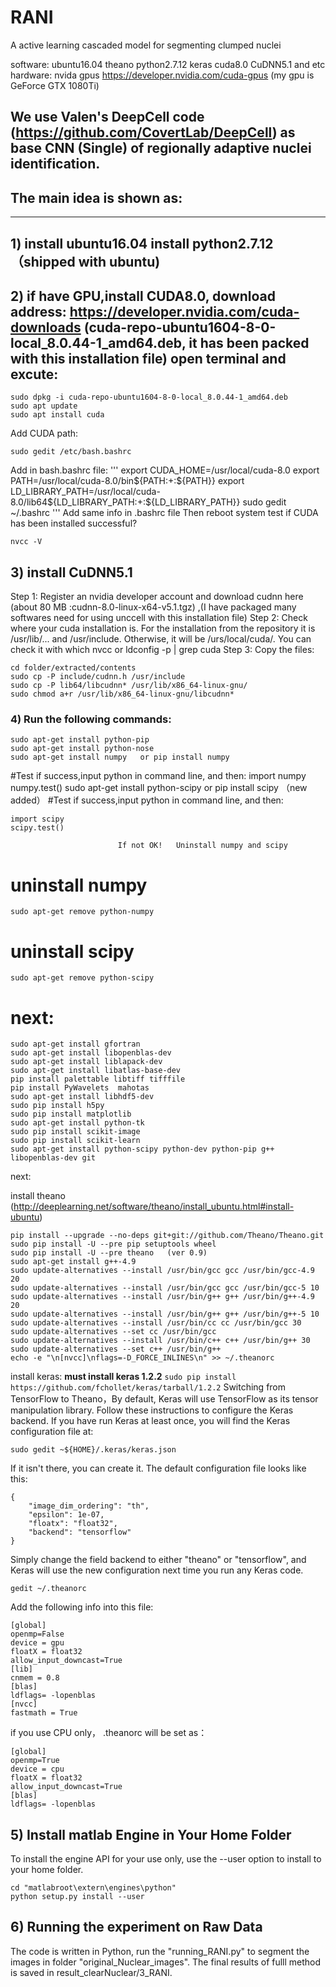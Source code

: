 # RANI
A active learning cascaded model for segmenting clumped nuclei

software:   ubuntu16.04    theano  python2.7.12   keras   cuda8.0   CuDNN5.1 and etc
hardware:   nvida gpus  https://developer.nvidia.com/cuda-gpus  (my gpu is GeForce GTX 1080Ti)
## We use Valen's DeepCell code (https://github.com/CovertLab/DeepCell) as base CNN (Single) of regionally adaptive nuclei identification.

## The main idea is shown as:



************************************************************
## 1) install ubuntu16.04    install python2.7.12 （shipped with ubuntu)

## 2) if  have GPU,install CUDA8.0, download address: https://developer.nvidia.com/cuda-downloads  (cuda-repo-ubuntu1604-8-0-local_8.0.44-1_amd64.deb, it has been packed with this installation file) open terminal and excute:
```
sudo dpkg -i cuda-repo-ubuntu1604-8-0-local_8.0.44-1_amd64.deb
sudo apt update
sudo apt install cuda
```
Add CUDA  path:
```
sudo gedit /etc/bash.bashrc
```
Add in bash.bashrc file:
'''
export CUDA_HOME=/usr/local/cuda-8.0
export PATH=/usr/local/cuda-8.0/bin${PATH:+:${PATH}}
export LD_LIBRARY_PATH=/usr/local/cuda-8.0/lib64${LD_LIBRARY_PATH:+:${LD_LIBRARY_PATH}}
sudo gedit ~/.bashrc
'''
Add same info in .bashrc file
Then reboot system
test if CUDA has been installed successful?
```
nvcc -V 
```
## 3)  install CuDNN5.1

Step 1: Register an nvidia developer account and download cudnn here (about 80 MB :cudnn-8.0-linux-x64-v5.1.tgz) ,(I have packaged many softwares need for using unccell with this installation file)
Step 2: Check where your cuda installation is. For the installation from the repository it is /usr/lib/... and /usr/include. Otherwise, it will be /urs/local/cuda/. You can check it with which nvcc or ldconfig -p | grep cuda
Step 3: Copy the files:
```
cd folder/extracted/contents
sudo cp -P include/cudnn.h /usr/include
sudo cp -P lib64/libcudnn* /usr/lib/x86_64-linux-gnu/
sudo chmod a+r /usr/lib/x86_64-linux-gnu/libcudnn*
```
### 4)  Run the following commands:
```
sudo apt-get install python-pip
sudo apt-get install python-nose
sudo apt-get install numpy   or pip install numpy 
```
#Test if success,input python in command line, and then:
import numpy
numpy.test()
sudo apt-get install python-scipy  or  pip install scipy （new added）
#Test if success,input python in command line, and then:
```
import scipy
scipy.test()
```
                            If not OK!   Uninstall numpy and scipy
# uninstall numpy
```
sudo apt-get remove python-numpy
```
# uninstall scipy
```
sudo apt-get remove python-scipy
```
# next:
```
sudo apt-get install gfortran 
sudo apt-get install libopenblas-dev 
sudo apt-get install liblapack-dev 
sudo apt-get install libatlas-base-dev
pip install palettable libtiff tifffile 
pip install PyWavelets  mahotas
sudo apt-get install libhdf5-dev
sudo pip install h5py
sudo pip install matplotlib
sudo apt-get install python-tk
sudo pip install scikit-image
sudo pip install scikit-learn
sudo apt-get install python-scipy python-dev python-pip g++ libopenblas-dev git
```
next:
 
install theano (http://deeplearning.net/software/theano/install_ubuntu.html#install-ubuntu)

```
pip install --upgrade --no-deps git+git://github.com/Theano/Theano.git
sudo pip install -U --pre pip setuptools wheel
sudo pip install -U --pre theano   (ver 0.9)
sudo apt-get install g++-4.9
sudo update-alternatives --install /usr/bin/gcc gcc /usr/bin/gcc-4.9 20
sudo update-alternatives --install /usr/bin/gcc gcc /usr/bin/gcc-5 10
sudo update-alternatives --install /usr/bin/g++ g++ /usr/bin/g++-4.9 20
sudo update-alternatives --install /usr/bin/g++ g++ /usr/bin/g++-5 10
sudo update-alternatives --install /usr/bin/cc cc /usr/bin/gcc 30
sudo update-alternatives --set cc /usr/bin/gcc
sudo update-alternatives --install /usr/bin/c++ c++ /usr/bin/g++ 30
sudo update-alternatives --set c++ /usr/bin/g++
echo -e "\n[nvcc]\nflags=-D_FORCE_INLINES\n" >> ~/.theanorc
```

install keras:
**must install keras 1.2.2**
``
sudo pip install https://github.com/fchollet/keras/tarball/1.2.2
``
Switching from TensorFlow to Theano，By default, Keras will use TensorFlow as its tensor manipulation library. Follow these instructions to configure the Keras backend.
If you have run Keras at least once, you will find the Keras configuration file at:
```
sudo gedit ~${HOME}/.keras/keras.json
```
If it isn't there, you can create it.
The default configuration file looks like this:
```
{
    "image_dim_ordering": "th",
    "epsilon": 1e-07,
    "floatx": "float32",
    "backend": "tensorflow"
}
```
Simply change the field backend to either "theano" or "tensorflow", and Keras will use the new configuration next time you run any Keras code.
```
gedit ~/.theanorc
```
Add the following info into this file:
```
[global]
openmp=False 
device = gpu
floatX = float32 
allow_input_downcast=True 
[lib]
cnmem = 0.8 
[blas]
ldflags= -lopenblas
[nvcc]
fastmath = True 
```
if you use CPU only， .theanorc will be set as：
```
[global]
openmp=True 
device = cpu 
floatX = float32 
allow_input_downcast=True 
[blas]
ldflags= -lopenblas 
```

## 5) Install matlab Engine in Your Home Folder

To install the engine API for your use only, use the --user option to install to your home folder.
```
cd "matlabroot\extern\engines\python"
python setup.py install --user 
```

## 6) Running the experiment on Raw Data
The code is written in Python, run the "running_RANI.py" to segment the images in folder "original_Nuclear_images".
The final results of fulll method is saved in result_clearNuclear/3_RANI.
